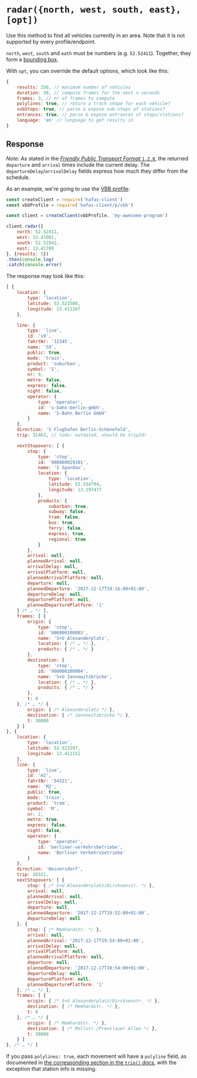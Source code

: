# `radar({north, west, south, east}, [opt])`

Use this method to find all vehicles currently in an area. Note that it is not supported by every profile/endpoint.

`north`, `west`, `south` and `eath` must be numbers (e.g. `52.52411`). Together, they form a [bounding box](https://en.wikipedia.org/wiki/Minimum_bounding_box).

With `opt`, you can override the default options, which look like this:

```js
{
	results: 256, // maximum number of vehicles
	duration: 30, // compute frames for the next n seconds
	frames: 3, // nr of frames to compute
	polylines: true, // return a track shape for each vehicle?
	subStops: true, // parse & expose sub-stops of stations?
	entrances: true, // parse & expose entrances of stops/stations?
	language: 'en' // language to get results in
}
```

## Response

*Note:* As stated in the [*Friendly Public Transport Format* `1.2.0`](https://github.com/public-transport/friendly-public-transport-format/tree/1.2.0), the returned `departure` and `arrival` times include the current delay. The `departureDelay`/`arrivalDelay` fields express how much they differ from the schedule.

As an example, we're going to use the [VBB profile](../p/vbb):

```js
const createClient = require('hafas-client')
const vbbProfile = require('hafas-client/p/vbb')

const client = createClient(vbbProfile, 'my-awesome-program')

client.radar({
	north: 52.52411,
	west: 13.41002,
	south: 52.51942,
	east: 13.41709
}, {results: 5})
.then(console.log)
.catch(console.error)
```

The response may look like this:

```js
[ {
	location: {
		type: 'location',
		latitude: 52.521508,
		longitude: 13.411267
	},

	line: {
		type: 'line',
		id: 's9',
		fahrtNr: '12345',
		name: 'S9',
		public: true,
		mode: 'train',
		product: 'suburban',
		symbol: 'S',
		nr: 9,
		metro: false,
		express: false,
		night: false,
		operator: {
			type: 'operator',
			id: 's-bahn-berlin-gmbh',
			name: 'S-Bahn Berlin GmbH'
		}
	},
	direction: 'S Flughafen Berlin-Schönefeld',
	trip: 31463, // todo: outdated, should be tripId!

	nextStopovers: [ {
		stop: {
			type: 'stop',
			id: '900000029101',
			name: 'S Spandau',
			location: {
				type: 'location',
				latitude: 52.534794,
				longitude: 13.197477
			},
			products: {
				suburban: true,
				subway: false,
				tram: false,
				bus: true,
				ferry: false,
				express: true,
				regional: true
			}
		},
		arrival: null,
		plannedArrival: null,
		arrivalDelay: null,
		arrivalPlatform: null,
		plannedArrivalPlatform: null,
		departure: null,
		plannedDeparture: '2017-12-17T19:16:00+01:00',
		departureDelay: null,
		departurePlatform: null,
		plannedDeparturePlatform: '1'
	} /* … */ ],
	frames: [ {
		origin: {
			type: 'stop',
			id: '900000100003',
			name: 'S+U Alexanderplatz',
			location: { /* … */ },
			products: { /* … */ }
		},
		destination: {
			type: 'stop',
			id: '900000100004',
			name: 'S+U Jannowitzbrücke',
			location: { /* … */ },
			products: { /* … */ }
		},
		t: 0
	}, /* … */ {
		origin: { /* Alexanderplatz */ },
		destination: { /* Jannowitzbrücke */ },
		t: 30000
	} ]
}, {
	location: {
		type: 'location',
		latitude: 52.523297,
		longitude: 13.411151
	},
	line: {
		type: 'line',
		id: 'm2',
		fahrtNr: '54321',
		name: 'M2',
		public: true,
		mode: 'train',
		product: 'tram',
		symbol: 'M',
		nr: 2,
		metro: true,
		express: false,
		night: false,
		operator: {
			type: 'operator',
			id: 'berliner-verkehrsbetriebe',
			name: 'Berliner Verkehrsbetriebe'
		}
	},
	direction: 'Heinersdorf',
	trip: 26321,
	nextStopovers: [ {
		stop: { /* S+U Alexanderplatz/Dircksenstr. */ },
		arrival: null,
		plannedArrival: null,
		arrivalDelay: null,
		departure: null,
		plannedAeparture: '2017-12-17T19:52:00+01:00',
		departureDelay: null
	}, {
		stop: { /* Memhardstr. */ },
		arrival: null,
		plannedArrival: '2017-12-17T19:54:00+01:00',
		arrivalDelay: null,
		arrivalPlatform: null,
		plannedArrivalPlatform: null,
		departure: null,
		plannedDeparture: '2017-12-17T19:54:00+01:00',
		departureDelay: null,
		departurePlatform: null,
		plannedDeparturePlatform: '1'
	}, /* … */ ],
	frames: [ {
		origin: { /* S+U Alexanderplatz/Dircksenstr. */ },
		destination: { /* Memhardstr. */ },
		t: 0
	}, /* … */ {
		origin: { /* Memhardstr. */ },
		destination: { /* Mollstr./Prenzlauer Allee */ },
		t: 30000
	} ]
}, /* … */ ]
```

If you pass `polylines: true`, each movement will have a `polyline` field, as documented in [the corresponding section in the `trip()` docs](trip.md#polyline-option), with the exception that station info is missing.
